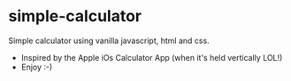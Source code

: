 # simple-calculator
Simple calculator using vanilla javascript, html and css.

- Inspired by the Apple iOs Calculator App (when it's held vertically LOL!)
- Enjoy :-)
